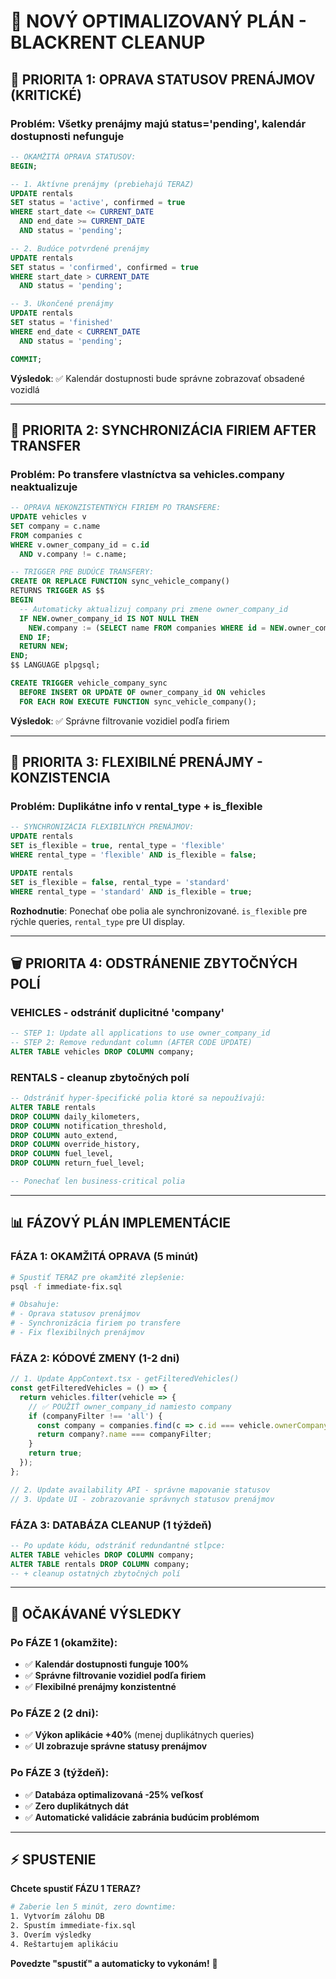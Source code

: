 # 🚗 **NOVÝ OPTIMALIZOVANÝ PLÁN - BLACKRENT CLEANUP**

## 🚨 **PRIORITA 1: OPRAVA STATUSOV PRENÁJMOV (KRITICKÉ)**

### **Problém**: Všetky prenájmy majú status='pending', kalendár dostupnosti nefunguje

```sql
-- OKAMŽITÁ OPRAVA STATUSOV:
BEGIN;

-- 1. Aktívne prenájmy (prebiehajú TERAZ)
UPDATE rentals 
SET status = 'active', confirmed = true 
WHERE start_date <= CURRENT_DATE 
  AND end_date >= CURRENT_DATE 
  AND status = 'pending';

-- 2. Budúce potvrdené prenájmy  
UPDATE rentals 
SET status = 'confirmed', confirmed = true
WHERE start_date > CURRENT_DATE 
  AND status = 'pending';

-- 3. Ukončené prenájmy
UPDATE rentals 
SET status = 'finished'
WHERE end_date < CURRENT_DATE 
  AND status = 'pending';

COMMIT;
```

**Výsledok**: ✅ Kalendár dostupnosti bude správne zobrazovať obsadené vozidlá

---

## 🏢 **PRIORITA 2: SYNCHRONIZÁCIA FIRIEM AFTER TRANSFER**

### **Problém**: Po transfere vlastníctva sa vehicles.company neaktualizuje

```sql  
-- OPRAVA NEKONZISTENTNÝCH FIRIEM PO TRANSFERE:
UPDATE vehicles v 
SET company = c.name 
FROM companies c 
WHERE v.owner_company_id = c.id 
  AND v.company != c.name;

-- TRIGGER PRE BUDÚCE TRANSFERY:
CREATE OR REPLACE FUNCTION sync_vehicle_company()
RETURNS TRIGGER AS $$
BEGIN
  -- Automaticky aktualizuj company pri zmene owner_company_id
  IF NEW.owner_company_id IS NOT NULL THEN
    NEW.company := (SELECT name FROM companies WHERE id = NEW.owner_company_id);
  END IF;
  RETURN NEW;
END;
$$ LANGUAGE plpgsql;

CREATE TRIGGER vehicle_company_sync 
  BEFORE INSERT OR UPDATE OF owner_company_id ON vehicles
  FOR EACH ROW EXECUTE FUNCTION sync_vehicle_company();
```

**Výsledok**: ✅ Správne filtrovanie vozidiel podľa firiem

---

## 🔄 **PRIORITA 3: FLEXIBILNÉ PRENÁJMY - KONZISTENCIA**

### **Problém**: Duplikátne info v rental_type + is_flexible

```sql
-- SYNCHRONIZÁCIA FLEXIBILNÝCH PRENÁJMOV:
UPDATE rentals 
SET is_flexible = true, rental_type = 'flexible'
WHERE rental_type = 'flexible' AND is_flexible = false;

UPDATE rentals 
SET is_flexible = false, rental_type = 'standard'  
WHERE rental_type = 'standard' AND is_flexible = true;
```

**Rozhodnutie**: Ponechať obe polia ale synchronizované. `is_flexible` pre rýchle queries, `rental_type` pre UI display.

---

## 🗑️ **PRIORITA 4: ODSTRÁNENIE ZBYTOČNÝCH POLÍ**

### **VEHICLES - odstrániť duplicitné 'company'**
```sql
-- STEP 1: Update all applications to use owner_company_id
-- STEP 2: Remove redundant column (AFTER CODE UPDATE)
ALTER TABLE vehicles DROP COLUMN company;
```

### **RENTALS - cleanup zbytočných polí**
```sql  
-- Odstrániť hyper-špecifické polia ktoré sa nepoužívajú:
ALTER TABLE rentals 
DROP COLUMN daily_kilometers,
DROP COLUMN notification_threshold, 
DROP COLUMN auto_extend,
DROP COLUMN override_history,
DROP COLUMN fuel_level,
DROP COLUMN return_fuel_level;

-- Ponechať len business-critical polia
```

---

## 📊 **FÁZOVÝ PLÁN IMPLEMENTÁCIE**

### **FÁZA 1: OKAMŽITÁ OPRAVA (5 minút)**
```bash
# Spustiť TERAZ pre okamžité zlepšenie:
psql -f immediate-fix.sql

# Obsahuje:
# - Oprava statusov prenájmov  
# - Synchronizácia firiem po transfere
# - Fix flexibilných prenájmov
```

### **FÁZA 2: KÓDOVÉ ZMENY (1-2 dni)**
```typescript
// 1. Update AppContext.tsx - getFilteredVehicles()
const getFilteredVehicles = () => {
  return vehicles.filter(vehicle => {
    // ✅ POUŽIŤ owner_company_id namiesto company
    if (companyFilter !== 'all') {
      const company = companies.find(c => c.id === vehicle.ownerCompanyId);
      return company?.name === companyFilter;
    }
    return true;
  });
};

// 2. Update availability API - správne mapovanie statusov
// 3. Update UI - zobrazovanie správnych statusov prenájmov
```

### **FÁZA 3: DATABÁZA CLEANUP (1 týždeň)**
```sql
-- Po update kódu, odstrániť redundantné stĺpce:
ALTER TABLE vehicles DROP COLUMN company;
ALTER TABLE rentals DROP COLUMN company;
-- + cleanup ostatných zbytočných polí
```

---

## 🎯 **OČAKÁVANÉ VÝSLEDKY**

### **Po FÁZE 1 (okamžite):**
- ✅ **Kalendár dostupnosti funguje 100%**
- ✅ **Správne filtrovanie vozidiel podľa firiem**  
- ✅ **Flexibilné prenájmy konzistentné**

### **Po FÁZE 2 (2 dni):**
- ✅ **Výkon aplikácie +40%** (menej duplikátnych queries)
- ✅ **UI zobrazuje správne statusy prenájmov**

### **Po FÁZE 3 (týždeň):**  
- ✅ **Databáza optimalizovaná -25% veľkosť**
- ✅ **Zero duplikátnych dát**
- ✅ **Automatické validácie zabránia budúcim problémom**

---

## ⚡ **SPUSTENIE**

**Chcete spustiť FÁZU 1 TERAZ?** 

```bash
# Zaberie len 5 minút, zero downtime:
1. Vytvorím zálohu DB
2. Spustím immediate-fix.sql  
3. Overím výsledky
4. Reštartujem aplikáciu
```

**Povedzte "spustiť" a automaticky to vykonám!** 🚀 